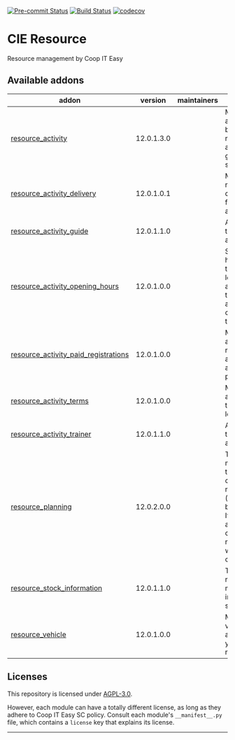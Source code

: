 
<!-- /!\ Non OCA Context : Set here the badge of your runbot / runboat instance. -->
[![Pre-commit Status](https://github.com/coopiteasy/cie-resource/actions/workflows/pre-commit.yml/badge.svg?branch=12.0)](https://github.com/coopiteasy/cie-resource/actions/workflows/pre-commit.yml?query=branch%3A12.0)
[![Build Status](https://github.com/coopiteasy/cie-resource/actions/workflows/test.yml/badge.svg?branch=12.0)](https://github.com/coopiteasy/cie-resource/actions/workflows/test.yml?query=branch%3A12.0)
[![codecov](https://codecov.io/gh/coopiteasy/cie-resource/branch/12.0/graph/badge.svg)](https://codecov.io/gh/coopiteasy/cie-resource)
<!-- /!\ Non OCA Context : Set here the badge of your translation instance. -->

<!-- /!\ do not modify above this line -->

# CIE Resource

Resource management by Coop IT Easy

<!-- /!\ do not modify below this line -->

<!-- prettier-ignore-start -->

[//]: # (addons)

Available addons
----------------
addon | version | maintainers | summary
--- | --- | --- | ---
[resource_activity](resource_activity/) | 12.0.1.3.0 |  | Manage activities, book resources and generate sale orders.
[resource_activity_delivery](resource_activity_delivery/) | 12.0.1.0.1 |  | Manage resource deliveries for your activities.
[resource_activity_guide](resource_activity_guide/) | 12.0.1.1.0 |  | Add guides to you activities
[resource_activity_opening_hours](resource_activity_opening_hours/) | 12.0.1.0.0 |  | Set opening hours for the locations and warn the use if activity is outside those.
[resource_activity_paid_registrations](resource_activity_paid_registrations/) | 12.0.1.0.0 |  | Mark activity registrations and activities as paid.
[resource_activity_terms](resource_activity_terms/) | 12.0.1.0.0 |  | Manage activity terms per location.
[resource_activity_trainer](resource_activity_trainer/) | 12.0.1.1.0 |  | Add trainers to your activities.
[resource_planning](resource_planning/) | 12.0.2.0.0 |  | This module manages the planning of the resources (reservation, booking, ...). It provides an api in order to tie a resource with any other model.
[resource_stock_information](resource_stock_information/) | 12.0.1.1.0 |  | Track resources movement in and out of stock.
[resource_vehicle](resource_vehicle/) | 12.0.1.0.0 |  | Manage vehicles attribute on your resources.

[//]: # (end addons)

<!-- prettier-ignore-end -->

## Licenses

This repository is licensed under [AGPL-3.0](LICENSE).

However, each module can have a totally different license, as long as they adhere to Coop IT Easy SC
policy. Consult each module's `__manifest__.py` file, which contains a `license` key
that explains its license.

----
<!-- /!\ Non OCA Context : Set here the full description of your organization. -->
